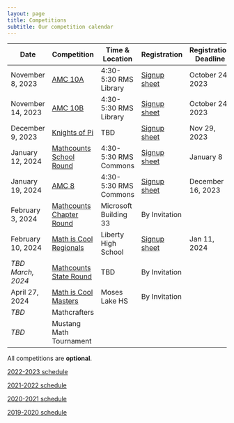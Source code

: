 ```yaml
---
layout: page
title: Competitions
subtitle: Our competition calendar
---
```


| Date              | Competition		| Time & Location | Registration | Registration Deadline
| -----------       | --------            | --- | ----- | --- |
| November 8, 2023  | [AMC 10A](/amc) | 4:30-5:30 RMS Library | [Signup sheet](https://rmsptsa.sharepoint.com/:x:/r/sites/mathclub/_layouts/15/Doc.aspx?sourcedoc=%7B6A365444-F8CA-4087-9D13-2A268FEEA9B1%7D&file=Competitions%20&%20Teams.xlsx=&action=default&mobileredirect=true) | October 24, 2023
| November 14, 2023 | [AMC 10B](/amc) | 4:30-5:30 RMS Library | [Signup sheet](https://rmsptsa.sharepoint.com/:x:/r/sites/mathclub/_layouts/15/Doc.aspx?sourcedoc=%7B6A365444-F8CA-4087-9D13-2A268FEEA9B1%7D&file=Competitions%20&%20Teams.xlsx=&action=default&mobileredirect=true) | October 24, 2023
| December 9, 2023      | [Knights of Pi](https://newportmathclub.com/kpmt.html) | TBD | [Signup sheet](https://rmsptsa.sharepoint.com/:x:/r/sites/mathclub/_layouts/15/Doc.aspx?sourcedoc=%7B6A365444-F8CA-4087-9D13-2A268FEEA9B1%7D&file=Competitions%20&%20Teams.xlsx=&action=default&mobileredirect=true)| Nov 29, 2023
| January 12, 2024  | [Mathcounts School Round](/mathcounts) | 4:30-5:30 RMS Commons | [Signup sheet](https://rmsptsa.sharepoint.com/:x:/r/sites/mathclub/_layouts/15/Doc.aspx?sourcedoc=%7B6A365444-F8CA-4087-9D13-2A268FEEA9B1%7D&file=Competitions%20&%20Teams.xlsx=&action=default&mobileredirect=true) | January 8
| January 19, 2024  | [AMC 8](/amc) | 4:30-5:30 RMS Commons | [Signup sheet](https://rmsptsa.sharepoint.com/:x:/r/sites/mathclub/_layouts/15/Doc.aspx?sourcedoc=%7B6A365444-F8CA-4087-9D13-2A268FEEA9B1%7D&file=Competitions%20&%20Teams.xlsx=&action=default&mobileredirect=true) | December 16, 2023
| February 3, 2024  | [Mathcounts Chapter Round](/mathcounts) | Microsoft Building 33 | By Invitation |
| February 10, 2024 | [Math is Cool Regionals](/mathiscool) | Liberty High School | [Signup sheet](https://rmsptsa.sharepoint.com/:x:/r/sites/mathclub/_layouts/15/Doc.aspx?sourcedoc=%7B6A365444-F8CA-4087-9D13-2A268FEEA9B1%7D&file=Competitions%20&%20Teams.xlsx=&action=default&mobileredirect=true) | Jan 11, 2024
| _TBD March, 2024_ | [Mathcounts State Round](/mathcounts) | TBD | By Invitation |
| April 27, 2024    | [Math is Cool Masters](/mathiscool)  | Moses Lake HS | By Invitation | 
| _TBD_      | Mathcrafters |  | | 
| _TBD_      | Mustang Math Tournament |  | | 


All competitions are **optional**.

[2022-2023 schedule](/competitions-2223.md)

[2021-2022 schedule](/competitions-2122.md)

[2020-2021 schedule](/competitions-2021.md)

[2019-2020 schedule](/competitions-1920.md)
